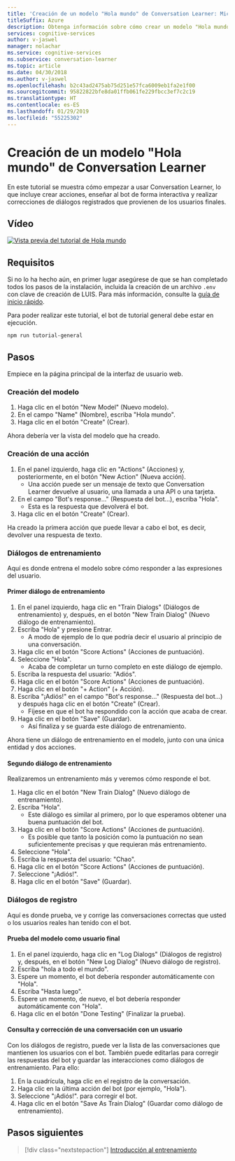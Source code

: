 ```yaml
---
title: 'Creación de un modelo "Hola mundo" de Conversation Learner: Microsoft Cognitive Services | Microsoft Docs'
titleSuffix: Azure
description: Obtenga información sobre cómo crear un modelo "Hola mundo" de Conversation Learner.
services: cognitive-services
author: v-jaswel
manager: nolachar
ms.service: cognitive-services
ms.subservice: conversation-learner
ms.topic: article
ms.date: 04/30/2018
ms.author: v-jaswel
ms.openlocfilehash: b2c43ad2475ab75d251e57fca6009eb1fa2e1f00
ms.sourcegitcommit: 95822822bfe8da01ffb061fe229fbcc3ef7c2c19
ms.translationtype: HT
ms.contentlocale: es-ES
ms.lasthandoff: 01/29/2019
ms.locfileid: "55225302"
---
```

# <a name="how-to-create-a-hello-world-model-with-conversation-learner"></a>Creación de un modelo "Hola mundo" de Conversation Learner

En este tutorial se muestra cómo empezar a usar Conversation Learner, lo que incluye crear acciones, enseñar al bot de forma interactiva y realizar correcciones de diálogos registrados que provienen de los usuarios finales.

## <a name="video"></a>Vídeo

[![Vista previa del tutorial de Hola mundo](https://aka.ms/cl_Tutorial_v3_HelloWorld_Preview)](https://aka.ms/cl_tutorial_v3_helloworld)


## <a name="requirements"></a>Requisitos
Si no lo ha hecho aún, en primer lugar asegúrese de que se han completado todos los pasos de la instalación, incluida la creación de un archivo `.env` con clave de creación de LUIS.  Para más información, consulte la [guía de inicio rápido](../quickstart.md).

Para poder realizar este tutorial, el bot de tutorial general debe estar en ejecución.

    npm run tutorial-general

## <a name="steps"></a>Pasos

Empiece en la página principal de la interfaz de usuario web.

### <a name="create-the-model"></a>Creación del modelo
1. Haga clic en el botón "New Model" (Nuevo modelo).
2. En el campo "Name" (Nombre), escriba "Hola mundo".
3. Haga clic en el botón "Create" (Crear).

Ahora debería ver la vista del modelo que ha creado.

### <a name="create-an-action"></a>Creación de una acción
1. En el panel izquierdo, haga clic en "Actions" (Acciones) y, posteriormente, en el botón "New Action" (Nueva acción).
    - Una acción puede ser un mensaje de texto que Conversation Learner devuelve al usuario, una llamada a una API o una tarjeta.
2. En el campo "Bot's response..." (Respuesta del bot…), escriba "Hola".
    - Esta es la respuesta que devolverá el bot.
3. Haga clic en el botón "Create" (Crear).

Ha creado la primera acción que puede llevar a cabo el bot, es decir, devolver una respuesta de texto.

### <a name="train-dialogs"></a>Diálogos de entrenamiento
Aquí es donde entrena el modelo sobre cómo responder a las expresiones del usuario.

#### <a name="first-training-dialog"></a>Primer diálogo de entrenamiento

1. En el panel izquierdo, haga clic en "Train Dialogs" (Diálogos de entrenamiento) y, después, en el botón "New Train Dialog" (Nuevo diálogo de entrenamiento).
2. Escriba "Hola" y presione Entrar.
    - A modo de ejemplo de lo que podría decir el usuario al principio de una conversación.
3. Haga clic en el botón "Score Actions" (Acciones de puntuación).
4. Seleccione "Hola".
    - Acaba de completar un turno completo en este diálogo de ejemplo. 
5. Escriba la respuesta del usuario: "Adiós".
6. Haga clic en el botón "Score Actions" (Acciones de puntuación).
7. Haga clic en el botón "+ Action" (+ Acción).
8. Escriba "¡Adiós!" en el campo "Bot's response..." (Respuesta del bot...) y después haga clic en el botón "Create" (Crear).
    - Fíjese en que el bot ha respondido con la acción que acaba de crear.
9. Haga clic en el botón "Save" (Guardar). 
    - Así finaliza y se guarda este diálogo de entrenamiento.

Ahora tiene un diálogo de entrenamiento en el modelo, junto con una única entidad y dos acciones.

#### <a name="second-training-dialog"></a>Segundo diálogo de entrenamiento
Realizaremos un entrenamiento más y veremos cómo responde el bot.

1. Haga clic en el botón "New Train Dialog" (Nuevo diálogo de entrenamiento).
2. Escriba "Hola".
    - Este diálogo es similar al primero, por lo que esperamos obtener una buena puntuación del bot.
3. Haga clic en el botón "Score Actions" (Acciones de puntuación).
    - Es posible que tanto la posición como la puntuación no sean suficientemente precisas y que requieran más entrenamiento.
4. Seleccione "Hola".
5. Escriba la respuesta del usuario: "Chao".
6. Haga clic en el botón "Score Actions" (Acciones de puntuación).
7. Seleccione "¡Adiós!".
8. Haga clic en el botón "Save" (Guardar).

### <a name="log-dialogs"></a>Diálogos de registro
Aquí es donde prueba, ve y corrige las conversaciones correctas que usted o los usuarios reales han tenido con el bot.

#### <a name="test-the-model-as-an-end-user"></a>Prueba del modelo como usuario final
1. En el panel izquierdo, haga clic en "Log Dialogs" (Diálogos de registro) y, después, en el botón "New Log Dialog" (Nuevo diálogo de registro).
2. Escriba "hola a todo el mundo".
3. Espere un momento, el bot debería responder automáticamente con "Hola".
4. Escriba "Hasta luego".
5. Espere un momento, de nuevo, el bot debería responder automáticamente con "Hola".
6. Haga clic en el botón "Done Testing" (Finalizar la prueba).

#### <a name="view-and-correct-a-user-conversation"></a>Consulta y corrección de una conversación con un usuario
Con los diálogos de registro, puede ver la lista de las conversaciones que mantienen los usuarios con el bot. También puede editarlas para corregir las respuestas del bot y guardar las interacciones como diálogos de entrenamiento. Para ello:
1. En la cuadrícula, haga clic en el registro de la conversación.
2. Haga clic en la última acción del bot (por ejemplo, "Hola").
3. Seleccione "¡Adiós!". para corregir el bot.
4. Haga clic en el botón "Save As Train Dialog" (Guardar como diálogo de entrenamiento).

## <a name="next-steps"></a>Pasos siguientes

> [!div class="nextstepaction"]
> [Introducción al entrenamiento](./02-intro-to-training.md)

